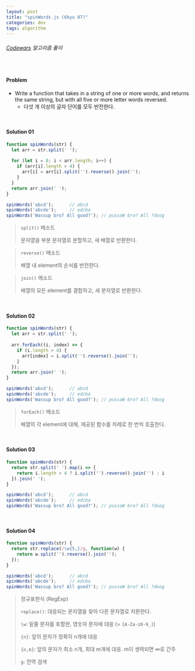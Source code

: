 ```yaml
---
layout: post
title: "spinWords.js (6kyu 07)"
categories: dev
tags: algorithm
---
```


###### [Codewars](https://www.codewars.com) 알고리즘 풀이

<br>

#### Problem

- Write a function that takes in a string of one or more words, and returns the same string, but with all five or more letter words reversed.
  - 다섯 개 이상의 글자 단어를 모두 반전한다.

<br>

#### Solution 01

```js
function spinWords(str) {
  let arr = str.split(' ');
  
  for (let i = 0; i < arr.length; i++) {
    if (arr[i].length > 4) {
      arr[i] = arr[i].split('').reverse().join('');
    }
  }
  return arr.join(' ');
}

spinWords('abcd');		// abcd
spinWords('abcde');		// edcba
spinWords('Wassup bro? All good?');	// pussaW bro? All ?doog
```

> `split()` 메소드
>
> 문자열을 부분 문자열로 분할하고, 새 배열로 반환한다.

> `reverse()` 메소드
>
> 배열 내 element의 순서를 반전한다.

> `join()` 메소드
>
> 배열의 모든 element를 결합하고, 새 문자열로 반환한다.

<br>

#### Solution 02

```js
function spinWords(str) {
  let arr = str.split(' ');
  
  arr.forEach((i, index) => {
    if (i.length > 4) {
      arr[index] = i.split('').reverse().join('');
    }
  });
  return arr.join(' ');
}

spinWords('abcd');		// abcd
spinWords('abcde');		// edcba
spinWords('Wassup bro? All good?');	// pussaW bro? All ?doog
```

> `forEach()` 메소드
>
> 배열의 각 element에 대해, 제공된 함수를 차례로 한 번씩 호출한다.

<br>

#### Solution 03

```js
function spinWords(str) {
  return str.split(' ').map(i => {
    return i.length > 4 ? i.split('').reverse().join('') : i
  }).join(' ');
}

spinWords('abcd');		// abcd
spinWords('abcde');		// edcba
spinWords('Wassup bro? All good?');	// pussaW bro? All ?doog
```

<br>

#### Solution 04

```js
function spinWords(str) {
  return str.replace(/\w{5,}/g, function(w) {
    return w.split('').reverse().join('');
  });
}

spinWords('abcd');		// abcd
spinWords('abcde');		// edcba
spinWords('Wassup bro? All good?');	// pussaW bro? All ?doog
```

> 정규표현식 (RegExp)
>
> `replace()`: 대응되는 문자열을 찾아 다른 문자열로 치환한다.
>
> `\w`: 밑줄 문자를 포함한, 영숫자 문자에 대응 (= `[A-Za-z0-9_]`)
>
> `{n}`: 앞의 문자가 정확히 n개에 대응
>
> `{n,m}`: 앞의 문자가 최소 n개, 최대 m개에 대응. m이 생략되면 ∞로 간주
>
> `g`: 전역 검색

<br>